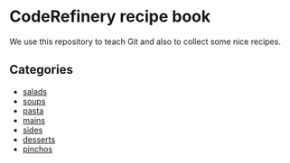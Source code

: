 # CodeRefinery recipe book

We use this repository to teach Git and also to collect
some nice recipes.


## Categories

- [salads](salads)
- [soups](soups)
- [pasta](pasta)
- [mains](mains)
- [sides](sides)
- [desserts](desserts)
- [pinchos](pinchos)
